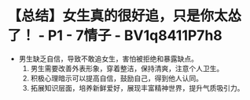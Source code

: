 # 【总结】女生真的很好追，只是你太怂了！ - P1 - 7情子 - BV1q8411P7h8

-   男生缺乏自信，导致不敢追女生，害怕被拒绝和暴露缺点。
    1.  男生需要改善外表形象，穿着整洁，保持清爽，注意个人卫生。
    2.  积极心理暗示可以提高自信，鼓励自己，得到他人认同。
    3.  拓展知识层面，培养新鲜爱好，展现丰富精神世界，提升气质吸引力。